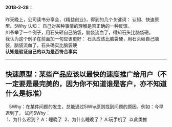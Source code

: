 #### 2018-2-28：
  昨天晚上，公司读书分享会，《精益创业》，得到的几个关键词： 认知、快速原型、5Why
   认知： 自己对某种事情的理解是否正确的一种反馈。 <br>
    川爷举了一个例子，用石头砸自己脑袋，脑袋流血了，得知石头比脑袋硬。<br>
    我认为这个例子在前面加一句应该更好： 石头应该比脑袋硬，用石头砸自己脑袋，脑袋流血了，石头确实比脑袋硬<br>
    **认知是验证自己的以为是否符合事实**
    
 ------  
  
  快速原型：某些产品应该以最快的速度推广给用户（不一定要是最完美的，因为你不知道谁是客户，亦不知道什么是标准）
 ------ 
  
  
  5Why：在某件问题的发生，总能通过5Why原则找到问题的原因。例如：今早迟到了。 试问5Why：<br>
  1、为什么迟到？ A：睡晚了
  2、为什么睡晚了？ A:玩手机了
  以此类推
